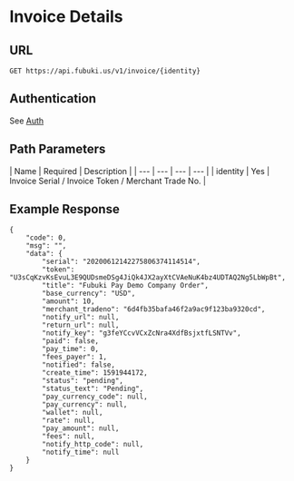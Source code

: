 # Invoice Details

## URL

``` 
GET https://api.fubuki.us/v1/invoice/{identity}
```

## Authentication

See [Auth](Auth.md)

## Path Parameters

| Name | Required | Description |
| --- | --- | --- | --- |
| identity | Yes | Invoice Serial / Invoice Token / Merchant Trade No. |

## Example Response

``` 
{
    "code": 0,
    "msg": "",
    "data": {
        "serial": "20200612142275806374114514",
        "token": "U3sCqKzvKsEvuL3E9QUDsmeDSg4JiQk4JX2ayXtCVAeNuK4bz4UDTAQ2Ng5LbWpBt",
        "title": "Fubuki Pay Demo Company Order",
        "base_currency": "USD",
        "amount": 10,
        "merchant_tradeno": "6d4fb35bafa46f2a9ac9f123ba9320cd",
        "notify_url": null,
        "return_url": null,
        "notify_key": "g3feYCcvVCxZcNra4XdfBsjxtfLSNTVv",
        "paid": false,
        "pay_time": 0,
        "fees_payer": 1,
        "notified": false,
        "create_time": 1591944172,
        "status": "pending",
        "status_text": "Pending",
        "pay_currency_code": null,
        "pay_currency": null,
        "wallet": null,
        "rate": null,
        "pay_amount": null,
        "fees": null,
        "notify_http_code": null,
        "notify_time": null
    }
}
```
